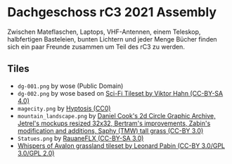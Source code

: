# Dachgeschoss rC3 2021 Assembly

Zwischen Mateflaschen, Laptops, VHF-Antennen, einem Teleskop, halbfertigen
Basteleien, bunten Lichtern und jeder Menge Bücher finden sich ein paar Freunde
zusammen um Teil des rC3 zu werden.

## Tiles

- ```dg-001.png``` by wose (Public Domain)
- ```dg-002.png``` by wose based on [Sci-Fi Tileset by Viktor Hahn (CC-BY-SA 4.0)](https://opengameart.org/content/32x32-sci-fi-tileset)
- ```magecity.png``` by [Hyptosis (CC0)](https://opengameart.org/node/11192)
- ```mountain_landscape.png``` by [Daniel Cook's 2d Circle Graphic Archive, Jetrel's mockups resized 32x32, Bertram's improvements, Zabin's modification and additions, Saphy (TMW) tall grass (CC-BY  3.0)](https://opengameart.org/content/2d-lost-garden-zelda-style-tiles-resized-to-32x32-with-additions)
- ```Statues.png``` by [RauaneFLX (CC-BY-SA 3.0)](https://opengameart.org/content/statues)
- [Whispers of Avalon grassland tileset by Leonard Pabin (CC-BY 3.0/GPL 3.0/GPL 2.0)](https://opengameart.org/content/whispers-of-avalon-grassland-tileset)
